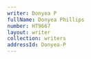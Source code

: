 ```yaml
---
writer: Donyea P
fullName: Donyea Phillips
number: HT9667
layout: writer
collection: writers
addressId: Donyea-P
---
```

